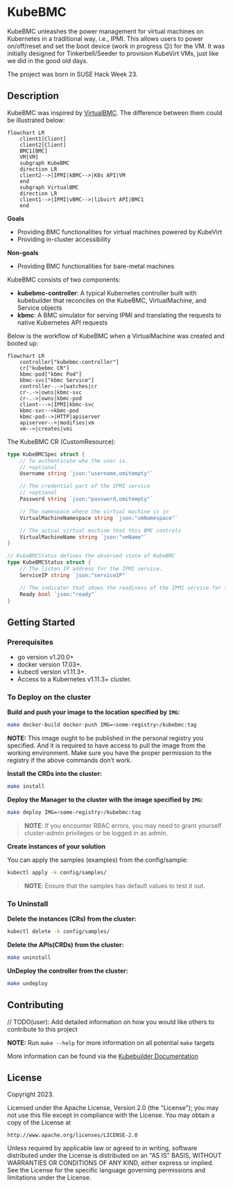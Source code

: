 # KubeBMC

KubeBMC unleashes the power management for virtual machines on Kubernetes in a traditional way, i.e., IPMI. This allows users to power on/off/reset and set the boot device (work in progress :wink:) for the VM. It was initially designed for Tinkerbell/Seeder to provision KubeVirt VMs, just like we did in the good old days.

The project was born in SUSE Hack Week 23.

## Description

KubeBMC was inspired by [VirtualBMC](https://opendev.org/openstack/virtualbmc). The difference between them could be illustrated below:

```mermaid
flowchart LR
    client1[Client]
    client2[Client]
    BMC1[BMC]
    VM[VM]
    subgraph KubeBMC
    direction LR
    client2-->|IPMI|kBMC-->|K8s API|VM
    end
    subgraph VirtualBMC
    direction LR
    client1-->|IPMI|vBMC-->|libvirt API|BMC1
    end
```

**Goals**

- Providing BMC functionalities for virtual machines powered by KubeVirt
- Providing in-cluster accessibility

**Non-goals**

- Providing BMC functionalities for bare-metal machines

KubeBMC consists of two components:

- **kubebmc-controller**: A typical Kubernetes controller built with kubebuilder that reconciles on the KubeBMC, VirtualMachine, and Service objects
- **kbmc**: A BMC simulator for serving IPMI and translating the requests to native Kubernetes API requests

Below is the workflow of KubeBMC when a VirtualMachine was created and booted up:

```mermaid
flowchart LR
    controller["kubebmc-controller"]
    cr["kubebmc CR"]
    kbmc-pod["kbmc Pod"]
    kbmc-svc["kbmc Service"]
    controller-.->|watches|cr
    cr-.->|owns|kbmc-svc
    cr-.->|owns|kbmc-pod
    client--->|IPMI|kbmc-svc
    kbmc-svc-->kbmc-pod
    kbmc-pod-->|HTTP|apiserver
    apiserver-->|modifies|vm
    vm-->|creates|vmi
```

The KubeBMC CR (CustomResource):

```go
type KubeBMCSpec struct {
	// To authenticate who the user is.
	// +optional
	Username string `json:"username,omitempty"`

	// The credential part of the IPMI service
	// +optional
	Password string `json:"password,omitempty"`

	// The namespace where the virtual machine is in
	VirtualMachineNamespace string `json:"vmNamespace"`

	// The actual virtual machine that this BMC controls
	VirtualMachineName string `json:"vmName"`
}

// KubeBMCStatus defines the observed state of KubeBMC
type KubeBMCStatus struct {
	// The listen IP address for the IPMI service.
	ServiceIP string `json:"serviceIP"`

	// The indicator that shows the readiness of the IPMI service for the virtual machine
	Ready bool `json:"ready"`
}
```

## Getting Started

### Prerequisites

- go version v1.20.0+
- docker version 17.03+.
- kubectl version v1.11.3+.
- Access to a Kubernetes v1.11.3+ cluster.

### To Deploy on the cluster

**Build and push your image to the location specified by `IMG`:**

```sh
make docker-build docker-push IMG=<some-registry>/kubebmc:tag
```

**NOTE:** This image ought to be published in the personal registry you specified. 
And it is required to have access to pull the image from the working environment. 
Make sure you have the proper permission to the registry if the above commands don’t work.

**Install the CRDs into the cluster:**

```sh
make install
```

**Deploy the Manager to the cluster with the image specified by `IMG`:**

```sh
make deploy IMG=<some-registry>/kubebmc:tag
```

> **NOTE**: If you encounter RBAC errors, you may need to grant yourself cluster-admin privileges or be logged in as admin.

**Create instances of your solution**

You can apply the samples (examples) from the config/sample:

```sh
kubectl apply -k config/samples/
```

> **NOTE**: Ensure that the samples has default values to test it out.

### To Uninstall

**Delete the instances (CRs) from the cluster:**

```sh
kubectl delete -k config/samples/
```

**Delete the APIs(CRDs) from the cluster:**

```sh
make uninstall
```

**UnDeploy the controller from the cluster:**

```sh
make undeploy
```

## Contributing

// TODO(user): Add detailed information on how you would like others to contribute to this project

**NOTE:** Run `make --help` for more information on all potential `make` targets

More information can be found via the [Kubebuilder Documentation](https://book.kubebuilder.io/introduction.html)

## License

Copyright 2023.

Licensed under the Apache License, Version 2.0 (the "License");
you may not use this file except in compliance with the License.
You may obtain a copy of the License at

    http://www.apache.org/licenses/LICENSE-2.0

Unless required by applicable law or agreed to in writing, software
distributed under the License is distributed on an "AS IS" BASIS,
WITHOUT WARRANTIES OR CONDITIONS OF ANY KIND, either express or implied.
See the License for the specific language governing permissions and
limitations under the License.

